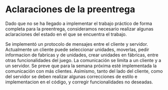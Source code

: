 # Aclaraciones de la preentrega

Dado que no se ha llegado a implementar el trabajo práctico de forma completa para la preentrega, consideramos necesario realizar algunas aclaraciones del estado en el que se encuentra el trabajo.

Se implementó un protocolo de mensajes entre el cliente y servidor. Actualmente un cliente puede seleccionar unidades, moverlas, pedir informacion de fabricas y de unidades, crear unidades en fábricas, entre otras funcionalidades del juego. La comunicación se limita a un cliente y a un servidor. Se preve que para la semana próxima esté implementada la comunicación con más clientes. Asimismo, tanto del lado del cliente, como del servidor se deben realizar algunas correcciones de estilo e implementacion en el código, y corregir funcionalidades no deseadas.


